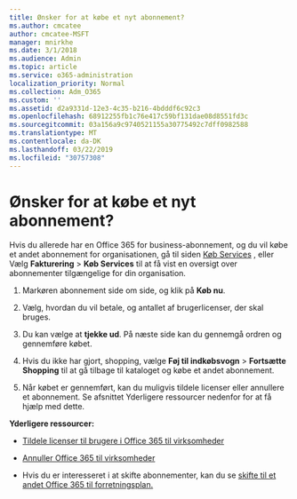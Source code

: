 ```yaml
---
title: Ønsker for at købe et nyt abonnement?
ms.author: cmcatee
author: cmcatee-MSFT
manager: mnirkhe
ms.date: 3/1/2018
ms.audience: Admin
ms.topic: article
ms.service: o365-administration
localization_priority: Normal
ms.collection: Adm_O365
ms.custom: ''
ms.assetid: d2a9331d-12e3-4c35-b216-4bdddf6c92c3
ms.openlocfilehash: 68912255fb1c76e417c59bf131dae08d8551fd3c
ms.sourcegitcommit: 03a156a9c9740521155a30775492c7dff0982588
ms.translationtype: MT
ms.contentlocale: da-DK
ms.lasthandoff: 03/22/2019
ms.locfileid: "30757308"
---
```

# <a name="looking-to-buy-a-new-subscription"></a>Ønsker for at købe et nyt abonnement?

Hvis du allerede har en Office 365 for business-abonnement, og du vil købe et andet abonnement for organisationen, gå til siden [Køb Services](https://go.microsoft.com/fwlink/p/?linkid=868433) , eller Vælg **Fakturering** \> **Køb Services** til at få vist en oversigt over abonnementer tilgængelige for din organisation. 
  
1. Markøren abonnement side om side, og klik på **Køb nu**.
    
2. Vælg, hvordan du vil betale, og antallet af brugerlicenser, der skal bruges.
    
3. Du kan vælge at **tjekke ud**. På næste side kan du gennemgå ordren og gennemføre købet.
    
4. Hvis du ikke har gjort, shopping, vælge **Føj til indkøbsvogn** \> **Fortsætte Shopping** til at gå tilbage til kataloget og købe et andet abonnement. 
    
5. Når købet er gennemført, kan du muligvis tildele licenser eller annullere et abonnement. Se afsnittet Yderligere ressourcer nedenfor for at få hjælp med dette.
    
 **Yderligere ressourcer:**
  
- [Tildele licenser til brugere i Office 365 til virksomheder](https://support.office.com/article/997596b5-4173-4627-b915-36abac6786dc)
    
- [Annuller Office 365 til virksomheder](https://support.office.com/article/b1bc0bef-4608-4601-813a-cdd9f746709a)
    
- Hvis du er interesseret i at skifte abonnementer, kan du se [skifte til et andet Office 365 til forretningsplan.](https://support.office.com/article/73318661-8f33-478b-bcc7-fb8d69dbb22a)
    

